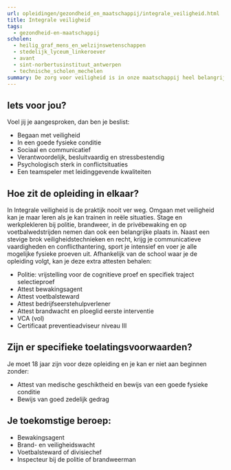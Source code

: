 ```yaml
---
url: opleidingen/gezondheid_en_maatschappij/integrale_veiligheid.html
title: Integrale veiligheid
tags:
  - gezondheid-en-maatschappij
scholen:
  - heilig_graf_mens_en_welzijnswetenschappen
  - stedelijk_lyceum_linkeroever
  - avant
  - sint-norbertusinstituut_antwerpen
  - technische_scholen_mechelen
summary: De zorg voor veiligheid is in onze maatschappij heel belangrijk. Er is dan ook een grote vraag naar goed opgeleide werknemers in de zeer uitleenlopende domeinen van de veiligheidssector. Je kan bijvoorbeeld bij de politie of brandweer terechtkomen, ingeschakeld worden als privébewaker of meedraaien in een equipe van voetbalstewards.
---
```


## Iets voor jou?

Voel jij je aangesproken, dan ben je beslist:

- Begaan met veiligheid
- In een goede fysieke conditie
- Sociaal en communicatief
- Verantwoordelijk, besluitvaardig en stressbestendig
- Psychologisch sterk in conflictsituaties
- Een teamspeler met leidinggevende kwaliteiten

## Hoe zit de opleiding in elkaar?

In Integrale veiligheid is de praktijk nooit ver weg. Omgaan met veiligheid kan je maar leren als je kan trainen in reële situaties. Stage en werkplekleren bij politie, brandweer, in de privébewaking en op voetbalwedstrijden nemen dan ook een belangrijke plaats in. Naast een stevige brok veiligheidstechnieken en recht, krijg je communicatieve vaardigheden en conflicthantering, sport je intensief en voer je alle mogelijke fysieke proeven uit. Afhankelijk van de school waar je de opleiding volgt, kan je deze extra attesten behalen:

- Politie: vrijstelling voor de cognitieve proef en specifiek traject selectieproef
- Attest bewakingsagent
- Attest voetbalsteward
- Attest bedrijfseerstehulpverlener
- Attest brandwacht en ploeglid eerste interventie
- VCA (vol)
- Certificaat preventieadviseur niveau III

## Zijn er specifieke toelatingsvoorwaarden?

Je moet 18 jaar zijn voor deze opleiding en je kan er niet aan beginnen zonder:

- Attest van medische geschiktheid en bewijs van een goede fysieke conditie
- Bewijs van goed zedelijk gedrag

## Je toekomstige beroep:

- Bewakingsagent
- Brand- en veiligheidswacht
- Voetbalsteward of divisiechef
- Inspecteur bij de politie of brandweerman
